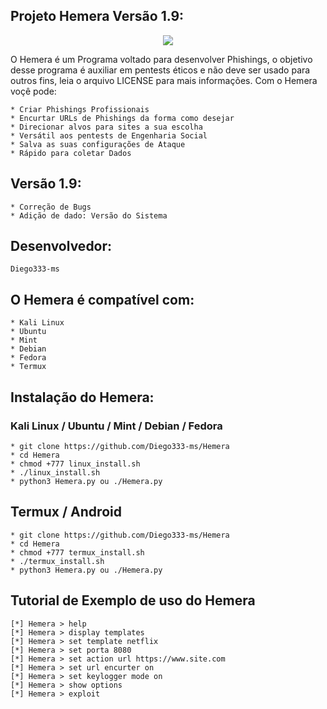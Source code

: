 ## Projeto Hemera Versão 1.9:

<p align="center"><img src="https://i.imgur.com/3jTTc8q.png"></p>

O Hemera é um Programa voltado para desenvolver Phishings, o objetivo desse programa é auxiliar em pentests éticos e não deve ser usado para outros fins, leia o arquivo LICENSE para mais informações. Com o Hemera voçê pode:
```
* Criar Phishings Profissionais 
* Encurtar URLs de Phishings da forma como desejar
* Direcionar alvos para sites a sua escolha
* Versátil aos pentests de Engenharia Social
* Salva as suas configurações de Ataque
* Rápido para coletar Dados
```
## Versão 1.9:
```
* Correção de Bugs
* Adição de dado: Versão do Sistema
```
## Desenvolvedor:

```
Diego333-ms
```

## O Hemera é compatível com:

```
* Kali Linux
* Ubuntu
* Mint
* Debian
* Fedora
* Termux
```

## Instalação do Hemera:

### Kali Linux / Ubuntu / Mint / Debian / Fedora

```
* git clone https://github.com/Diego333-ms/Hemera
* cd Hemera
* chmod +777 linux_install.sh
* ./linux_install.sh
* python3 Hemera.py ou ./Hemera.py
```

## Termux / Android

```
* git clone https://github.com/Diego333-ms/Hemera
* cd Hemera
* chmod +777 termux_install.sh
* ./termux_install.sh
* python3 Hemera.py ou ./Hemera.py
```
## Tutorial de Exemplo de uso do Hemera

```
[*] Hemera > help
[*] Hemera > display templates
[*] Hemera > set template netflix
[*] Hemera > set porta 8080
[*] Hemera > set action url https://www.site.com
[*] Hemera > set url encurter on
[*] Hemera > set keylogger mode on
[*] Hemera > show options
[*] Hemera > exploit
```
